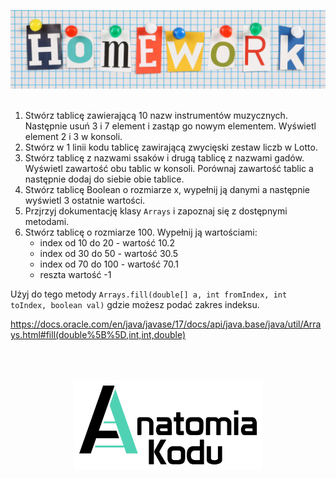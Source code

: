 <p align="center">
    <img src="../images/homework.png" width="800">
    <br/><br/>
</p>

1. Stwórz tablicę zawierającą 10 nazw instrumentów muzycznych. Następnie usuń 3 i 7 element i zastąp go nowym elementem. Wyświetl element 2 i 3 w konsoli. 
2. Stwórz w 1 linii kodu tablicę zawirającą zwycięski zestaw liczb w Lotto.
3. Stwórz tablicę z nazwami ssaków i drugą tablicę z nazwami gadów. Wyświetl zawartość obu tablic w konsoli. Porównaj zawartość tablic a następnie dodaj do siebie obie tablice.
4. Stwórz tablicę Boolean o rozmiarze x, wypełnij ją danymi a następnie wyświetl 3 ostatnie wartości.
5. Przjrzyj dokumentację klasy `Arrays` i zapoznaj się z dostępnymi metodami.
6. Stwórz tablicę o rozmiarze 100. Wypełnij ją wartościami:
   - index od 10 do 20 - wartość 10.2
   - index od 30 do 50 - wartość 30.5
   - index od 70 do 100 - wartość 70.1
   - reszta wartość -1
 
Użyj do tego metody `Arrays.fill(double[] a, int fromIndex, int toIndex, boolean val)` gdzie możesz podać zakres indeksu.

https://docs.oracle.com/en/java/javase/17/docs/api/java.base/java/util/Arrays.html#fill(double%5B%5D,int,int,double)


<p align="center">
    <br/><br/><br/>
    <img src="../images/logo-ak.png" width="300">
</p>